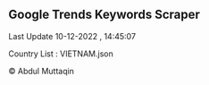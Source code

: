 

## Google Trends Keywords Scraper 
 
Last Update 10-12-2022 , 14:45:07

Country List :
VIETNAM.json



© Abdul Muttaqin 
